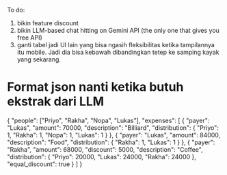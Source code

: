 To do:

1. bikin feature discount
2. bikin LLM-based chat hitting on Gemini API (the only one that gives you free API)
3. ganti tabel jadi UI lain yang bisa ngasih fleksibilitas ketika tampilannya itu mobile. Jadi dia bisa kebawah dibandingkan tetep ke samping kayak yang sekarang.

# Format json nanti ketika butuh ekstrak dari LLM

{
"people": ["Priyo", "Rakha", "Nopa", "Lukas"],
"expenses": [
{
"payer": "Lukas",
"amount": 70000,
"description": "Billiard",
"distribution": {
"Priyo": 1,
"Rakha": 1,
"Nopa": 1,
"Lukas": 1
}
},
{
"payer": "Lukas",
"amount": 84000,
"description": "Food",
"distribution": {
"Rakha": 1,
"Lukas": 1
}
},
{
"payer": "Rakha",
"amount": 68000,
"discount": 5000,
"description": "Coffee",
"distribution": {
"Priyo": 20000,
"Lukas": 24000,
"Rakha": 24000
},
"equal_discount": true
}
]
}
